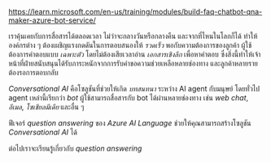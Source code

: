 https://learn.microsoft.com/en-us/training/modules/build-faq-chatbot-qna-maker-azure-bot-service/

เราคุ้นเคยกับการสื่อสารได้ตลอดเวลา ไม่ว่าจะกลางวันหรือกลางคืน และจากที่ไหนในโลกก็ได้ ทำให้องค์กรต่าง ๆ ต้องเผชิญแรงกดดันในการตอบสนองให้ _รวดเร็ว_ พอกับความต้องการของลูกค้า ผู้ใช้ต้องการคำตอบแบบ _เฉพาะตัว_ โดยไม่ต้องเสียเวลาอ่าน _เอกสารเชิงลึก_ เพื่อหาคำตอบ ซึ่งสิ่งนี้ทำให้เจ้าหน้าที่ฝ่ายสนับสนุนได้รับภาระหนักจากการรับคำขอความช่วยเหลือหลายช่องทาง และลูกค้าหลายรายต้องรอการตอบกลับ

_Conversational AI_ คือโซลูชันที่ช่วยให้เกิด _บทสนทนา_ ระหว่าง AI agent กับมนุษย์ โดยทั่วไป agent เหล่านี้เรียกว่า _bot_ ผู้ใช้สามารถสื่อสารกับ bot ได้ผ่านหลายช่องทาง เช่น _web chat_, _อีเมล_, _โซเชียลมีเดีย_ และอื่น ๆ

ฟีเจอร์ _question answering_ ของ _Azure AI Language_ ช่วยให้คุณสามารถสร้างโซลูชัน _Conversational AI_ ได้

ต่อไปเราจะเรียนรู้เกี่ยวกับ _question answering_


